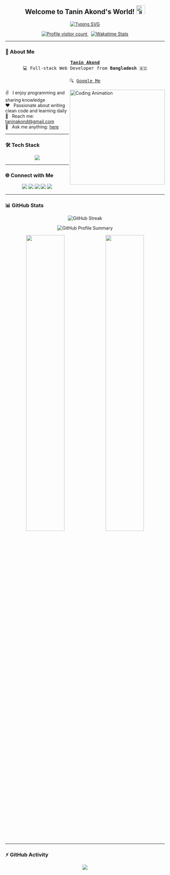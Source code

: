 <h2 align="center">
  Welcome to Tanin Akond's World! 
  <img src="https://media.giphy.com/media/hvRJCLFzcasrR4ia7z/giphy.gif" width="28" alt="👋" />
</h2>

<p align="center">
  <a href="https://github.com/taninakond">
    <img src="https://readme-typing-svg.herokuapp.com?lines=Self+Taught+Programmer;Front+End+Developer;6%2B+Years+of+Coding+Experience;Always+Learning+New+Things&center=true&width=450&height=45&color=F85D7F&vCenter=true&size=22" alt="Typing SVG" />
  </a>
</p>

<p align="center">
  <a href="https://komarev.com/ghpvc/?username=taninakond&label=Visitors&color=0e75b6&style=flat" target="_blank">
    <img src="https://komarev.com/ghpvc/?username=taninakond&label=Visitors&color=0e75b6&style=flat" alt="Profile visitor count" />
  </a>
  &nbsp;
  <a href="https://wakatime.com/@eebb3dd8-d9b2-40de-9b88-6fd6cac99dbc" target="_blank">
    <img src="https://wakatime.com/badge/user/eebb3dd8-d9b2-40de-9b88-6fd6cac99dbc.svg" alt="Wakatime Stats" />
  </a>
</p>

---

### 👋 About Me

<p align="center">
  <samp>
    <b><a href="https://taninakond.com" target="_blank">Tanin Akond</a></b><br>
    💻 Full-stack Web Developer from <b>Bangladesh</b> 🇧🇩<br><br>
    🔍 <a href="https://www.google.com/search?q=Tanin+Akond" target="_blank">Google Me</a>
  </samp>
</p>

<p align="left">
  <img align="right" src="https://raw.githubusercontent.com/taninakond/taninakond/main/assets/programmer.gif" width="300" alt="Coding Animation" />
  ✌️ &nbsp; I enjoy programming and sharing knowledge  
  <br>❤️ &nbsp; Passionate about writing clean code and learning daily  
  <br>📧 &nbsp; Reach me: <a href="mailto:taninakond@gmail.com">taninakond@gmail.com</a>  
  <br>💬 &nbsp; Ask me anything: <a href="https://github.com/taninakond/taninakond/issues">here</a>
</p>

---

### 🛠️ Tech Stack

<p align="center">
  <img src="https://skillicons.dev/icons?i=js,ts,react,nextjs,nodejs,express,mongodb,html,css,sass,tailwind,bootstrap,redux,git,vscode,md" />
</p>

---

### 🌐 Connect with Me

<p align="center">
  <a href="https://taninakond.com"><img src="https://img.shields.io/badge/Website-DC143C?style=for-the-badge&logo=medium&logoColor=white" /></a>
  <a href="https://linkedin.com/in/ahmed-tanin"><img src="https://img.shields.io/badge/LinkedIn-0077B5?style=for-the-badge&logo=linkedin&logoColor=white" /></a>
  <a href="https://twitter.com/taninakond"><img src="https://img.shields.io/badge/Twitter-1DA1F2?style=for-the-badge&logo=twitter&logoColor=white" /></a>
  <a href="https://instagram.com/taninakond"><img src="https://img.shields.io/badge/Instagram-E4405F?style=for-the-badge&logo=instagram&logoColor=white" /></a>
  <a href="https://facebook.com/taninakond"><img src="https://img.shields.io/badge/Facebook-1877F2?style=for-the-badge&logo=facebook&logoColor=white" /></a>
</p>

---

### 📊 GitHub Stats

<p align="center">
  <img src="https://github-readme-streak-stats.herokuapp.com/?user=taninakond&theme=radical&border=7F3FBF&background=0D1117" alt="GitHub Streak" />
</p>

<p align="center">
  <img src="https://github-profile-summary-cards.vercel.app/api/cards/profile-details?username=taninakond&theme=radical" alt="GitHub Profile Summary" />
</p>

<p align="center">
  <img src="https://denvercoder1-github-readme-stats.vercel.app/api?username=taninakond&show_icons=true&count_private=true&theme=react&border_color=7F3FBF&bg_color=0D1117&title_color=F85D7F&icon_color=F8D866" width="49%" />
  <img src="https://denvercoder1-github-readme-stats.vercel.app/api/top-langs/?username=taninakond&langs_count=8&layout=compact&theme=react&border_color=7F3FBF&bg_color=0D1117&title_color=F85D7F" width="49%" />
</p>

---

### ⚡ GitHub Activity

<p align="center">
  <img src="https://github-readme-activity-graph.vercel.app/graph?username=taninakond&custom_title=Tanin%20Akond's%20GitHub%20Activity%20Graph&bg_color=0D1117&color=7F3FBF&line=7F3FBF&point=7F3FBF&area=true&title_color=ffffff" />
</p>
